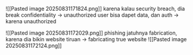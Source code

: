 ![[Pasted image 20250831171824.png]]
karena kalau security breach, dia break confidentiality -> unauthorized user bisa dapet data, dan auth -> karena unauthorized

![[Pasted image 20250831172029.png]]
phishing jatuhnya fabrication, karena dia bikin website tiruan -> fabricating true website
![[Pasted image 20250831172124.png]]
